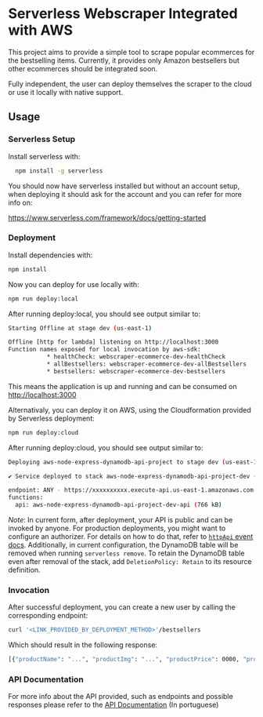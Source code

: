 <!--
title: 'Serverless Webscraper Integrated with AWS'
description: 'This project aims to provide a simple tool to scrape popular ecommerces for the bestselling items. Currently, it provides only Amazon bestsellers but other ecommerces should be integrated soon.

Fully independent, the user can deploy themselves the scraper to the cloud or use it locally with native support.'
layout: Doc
framework: v3
platform: AWS
language: nodeJS
priority: 1
authorLink: 'https://github.com/kawaym'
authorName: 'Kaway Marinho.'
authorAvatar: 'https://avatars.githubusercontent.com/u/57325050?v=4'
-->

# Serverless Webscraper Integrated with AWS

This project aims to provide a simple tool to scrape popular ecommerces for the bestselling items. Currently, it provides only Amazon bestsellers but other ecommerces should be integrated soon.

Fully independent, the user can deploy themselves the scraper to the cloud or use it locally with native support.

## Usage

### Serverless Setup

Install serverless with:

```bash
  npm install -g serverless
```

You should now have serverless installed but without an account setup, when deploying it should ask for the account and you can refer for more info on:

<https://www.serverless.com/framework/docs/getting-started>

### Deployment

Install dependencies with:

```bash
npm install
```

Now you can deploy for use locally with:

```bash
npm run deploy:local
```

After running deploy:local, you should see output similar to:

```bash
Starting Offline at stage dev (us-east-1)

Offline [http for lambda] listening on http://localhost:3000
Function names exposed for local invocation by aws-sdk:
           * healthCheck: webscraper-ecommerce-dev-healthCheck
           * allBestsellers: webscraper-ecommerce-dev-allBestsellers
           * bestsellers: webscraper-ecommerce-dev-bestsellers
```

This means the application is up and running and can be consumed on <http://localhost:3000>

Alternativaly, you can deploy it on AWS, using the Cloudformation provided by Serverless deployment:

```bash
npm run deploy:cloud
```

After running deploy:cloud, you should see output similar to:

```bash
Deploying aws-node-express-dynamodb-api-project to stage dev (us-east-1)

✔ Service deployed to stack aws-node-express-dynamodb-api-project-dev (196s)

endpoint: ANY - https://xxxxxxxxxx.execute-api.us-east-1.amazonaws.com
functions:
  api: aws-node-express-dynamodb-api-project-dev-api (766 kB)
```

_Note_: In current form, after deployment, your API is public and can be invoked by anyone. For production deployments, you might want to configure an authorizer. For details on how to do that, refer to [`httpApi` event docs](https://www.serverless.com/framework/docs/providers/aws/events/http-api/). Additionally, in current configuration, the DynamoDB table will be removed when running `serverless remove`. To retain the DynamoDB table even after removal of the stack, add `DeletionPolicy: Retain` to its resource definition.

### Invocation

After successful deployment, you can create a new user by calling the corresponding endpoint:

```bash
curl '<LINK_PROVIDED_BY_DEPLOYMENT_METHOD>'/bestsellers
```

Which should result in the following response:

```bash
[{"productName": "...", "productImg": "...", "productPrice": 0000, "productUrl": "..."}, ...]
```

### API Documentation

For more info about the API provided, such as endpoints and possible responses please refer to the [API Documentation](https://ten-freedom-1f7.notion.site/API-Template-27b55a9fb7e04aba8ab555f4daa510fc?pvs=4) (In portuguese)
